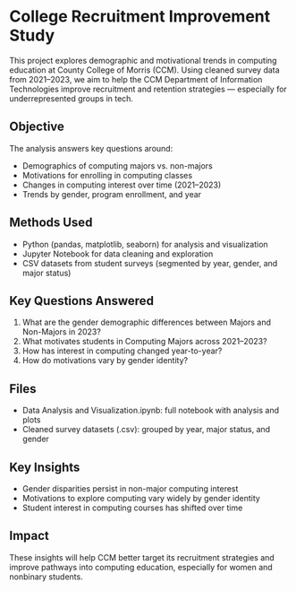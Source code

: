 # College Recruitment Improvement Study

This project explores demographic and motivational trends in computing education at County College of Morris (CCM). Using cleaned survey data from 2021–2023, we aim to help the CCM Department of Information Technologies improve recruitment and retention strategies — especially for underrepresented groups in tech.

## Objective

The analysis answers key questions around:
- Demographics of computing majors vs. non-majors
- Motivations for enrolling in computing classes
- Changes in computing interest over time (2021–2023)
- Trends by gender, program enrollment, and year

## Methods Used

- Python (pandas, matplotlib, seaborn) for analysis and visualization
- Jupyter Notebook for data cleaning and exploration
- CSV datasets from student surveys (segmented by year, gender, and major status)

## Key Questions Answered

1. What are the gender demographic differences between Majors and Non-Majors in 2023?
2. What motivates students in Computing Majors across 2021–2023?
3. How has interest in computing changed year-to-year?
4. How do motivations vary by gender identity?

## Files

- Data Analysis and Visualization.ipynb: full notebook with analysis and plots
- Cleaned survey datasets (.csv): grouped by year, major status, and gender

## Key Insights

- Gender disparities persist in non-major computing interest
- Motivations to explore computing vary widely by gender identity
- Student interest in computing courses has shifted over time

## Impact

These insights will help CCM better target its recruitment strategies and improve pathways into computing education, especially for women and nonbinary students.
